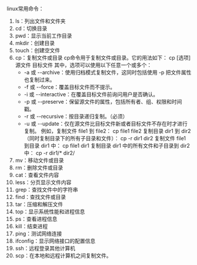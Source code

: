 linux常用命令：
1. ls：列出文件和文件夹
2. cd：切换目录
3. pwd：显示当前工作目录
4. mkdir：创建目录
5. touch：创建空文件
6. cp：复制文件或目录
    cp命令用于复制文件或目录。它的用法如下：
    cp [选项] 源文件 目标文件
    其中，选项可以使用以下任意一个或多个：
    - -a 或 --archive：使用归档模式复制文件，这同时包括使用 -p 把文件属性也复制过来。
    - -f 或 --force：覆盖目标文件而不提示。
    - -i 或 --interactive：在覆盖目标文件前询问用户是否确认。
    - -p 或 --preserve：保留源文件的属性，包括所有者、组、权限和时间戳。
    - -r 或 --recursive：按目录递归复制。（必须）
    - -u 或 --update：仅在源文件比目标文件新或者目标文件不存在时才进行复制。
    例如，复制文件 file1 到 file2：
    cp file1 file2
    复制目录 dir1 到 dir2（同时复制目录下的所有子目录和文件）：
    cp -r dir1 dir2
    复制文件 file1 到目录 dir1 中：
    cp file1 dir1
    复制目录 dir1 中的所有文件和子目录到 dir2 中：
    cp -r dir1/* dir2/
7. mv：移动文件或目录
8. rm：删除文件或目录
9. cat：查看文件内容
10. less：分页显示文件内容
11. grep：查找文件中的字符串
12. find：查找文件或目录
13. tar：压缩和解压文件
14. top：显示系统性能和进程信息
15. ps：查看进程信息
16. kill：结束进程
17. ping：测试网络连接
18. ifconfig：显示网络接口的配置信息
19. ssh：远程登录其他计算机
20. scp：在本地和远程计算机之间复制文件。